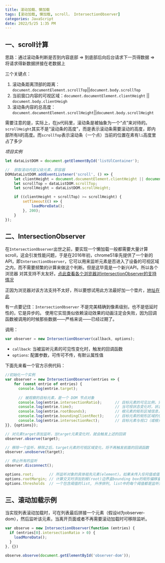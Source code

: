 ```yaml
---
title: 滚动加载、懒加载
tags: [滚动加载, 懒加载, scroll， IntersectionObserver]
categories: JavaScript
date: 2022/5/25 1:35 PM
---
```


## 一、scroll计算

思路：通过滚动条判断是否到内容底部 => 到底部后向后台请求下一页得数据 => 将请求得新数据拼接在老数据上

三个关键点：

1. 滚动条距离顶部的距离：`document.documentElement.scrollTop`||`document.body.scrollTop`
2. 当前窗口内容的可视区域：`document.documentElement.clientHeight` || `document.body.clientHeigh`
3. 滚动条内容的总高度：`document.documentElement.scrollHeight`||`document.body.scrollHeight`

需要注意的是，实际上，在js代码里，滚动条是被抽象为一个“点”来对待的。`scrollHeight`其实不是“滚动条的高度”，而是表示滚动条需要滚动的高度，即内部所有li的高度。而`scrollTop`表示滚动条（一个点）当前的位置在素有`li`高度里占了多少

*项目实例*

```javascript
let dataListDOM = document.getElementById('listUlContainer');

//  获取滚动内容父级元素，即容器
DOMdataListDOM.addEventListener('scroll', () => {
	let clientHeight = document.documentElement.clientHeight || document.body.clientHeight;
	let scrollTop = dataListDOM.scrollTop;
	let scrollHeight = dataListDOM.scrollHeight;

	if ((clientHeight + scrollTop) >= scrollHeight) {
		setTimeout(() => {
			loadMoreData();
		}, 200);
	}
});
```

## 二、IntersectionObserver

在`IntersectionObserver`出世之前，要实现一个懒加载一般都需要大量计算scroll，这会引发性能问题，于是在2016年初，chrome51率先提供了一个新的API，即`IntersectionObserver`，它可以用来监听元素是否进入了设备的可视区域之内，而不需要频繁的计算来做这个判断。但是这毕竟是一个新兴API，所以各个浏览器 对其支持不太友好。[点此查看各个浏览器对intersectionObserver的支持情况](https://caniuse.com/#search=IntersectionObserver)

正因为浏览器对该方法支持不太好，所以要想试用此方法最好加一个垫片，[地址在此](https://github.com/w3c/IntersectionObserver/blob/master/polyfill/intersection-observer.js)

有一点要记住：`IntersectionObserver` 不是完美精确到像素级别，也不是低延时性的，它是异步的。 使用它实现类似依赖滚动效果的动画注定会失败，因为回调函数被调用的时候那些数据——严格来说——已经过期了。

调用：

```javascript
var observer = new IntersectionObserver(callback, options);
```

- `callback`: 当被监听元素的可见性变化时，触发的回调函数
- `options`: 配置参数，可传可不传，有默认属性值

下面先来看一个官方示例代码：

```javascript
//初始化一个实例
var observer = new IntersectionObserver(entries => {
    for (const entrie of entries) {
      console.log(entrie.target);
      
      // 被观察的目标元素，是一个 DOM 节点对象 
      console.log(entrie.intersectionRatio);      // 目标元素的可见比例，完全可见时为1，完全不可见时小于等于0      
      console.log(entrie.time);                   // 当可视状态变化时，状态发送改变的时间戳
      console.log(entrie.rootBounds);             // 根元素的矩形区域信息，即为getBoundingClientRect方法返回的值        
      console.log(entrie.boundingClientRect);     // 目标元素的矩形区域的信息        
      console.log(entrie.intersectionRect);       // 目标元素与视口（或根元素）的交叉区域的信息
}}, {options});

// 对元素target添加监听，当target元素变化时，就会触发上述的回调
observer.observe(target);

// 移除一个监听，移除之后，target元素的可视区域变化，将不再触发前面的回调函数
observer.unobserve(target);

// 停止所有的监听
observer.disconnect();

options.root;       // 所监听对象的具体祖先元素(element)。如果未传入任何值或值为null，则默认使用viewport。
options.rootMargin; // 计算交叉时添加到根(root)边界盒bounding box的矩形偏移量， 可以有效的缩小或扩大根的判定范围从而满足计算需要。默认值为"0px 0px 0px 0px"。
options.thresholds  // 一个包含阈值的list, 升序排列, list中的每个阈值都是监听对象的交叉区域与边界区域的比率。当监听对象的任何阈值被越过时，都会生成一个通知(Notification)。如果构造器未传入值, 则默认值为0.
```

## 三、滚动加载示例

当实现列表滚动加载时，可在列表最后拼接一个元素（假设id为observer-dom），然后监听该元素，当离开页面或者不再需要滚动加载时可移除监听。

```javascript
var observe = new IntersectionObserver(function (entries) {
  if (entries[0].intersectionRatio > 0) {
    loadMoreData();
  }
}, {})

observe.observe(document.getElementById('observer-dom'));
```

<!-- more -->
